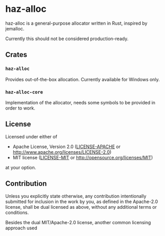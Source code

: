 # haz-alloc

haz-alloc is a general-purpose allocator written in Rust, inspired by jemalloc.

Currently this should not be considered production-ready.

## Crates

### `haz-alloc`

Provides out-of-the-box allocation. Currently available for Windows only.

### `haz-alloc-core`

Implementation of the allocator, needs some symbols to be provided in order to
work.

## License

Licensed under either of

 * Apache License, Version 2.0
   ([LICENSE-APACHE](LICENSE-APACHE) or http://www.apache.org/licenses/LICENSE-2.0)
 * MIT license
   ([LICENSE-MIT](LICENSE-MIT) or http://opensource.org/licenses/MIT)

at your option.

## Contribution

Unless you explicitly state otherwise, any contribution intentionally submitted
for inclusion in the work by you, as defined in the Apache-2.0 license, shall be
dual licensed as above, without any additional terms or conditions.

Besides the dual MIT/Apache-2.0 license, another common licensing approach used

